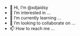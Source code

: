 - 👋 Hi, I’m @xdjaidsy
- 👀 I’m interested in ...
- 🌱 I’m currently learning ...
- 💞️ I’m looking to collaborate on ...
- 📫 How to reach me ...

<!---
xdjaidsy/xdjaidsy is a ✨ special ✨ repository because its `README.md` (this file) appears on your GitHub profile.
You can click the Preview link to take a look at your changes.
--->

